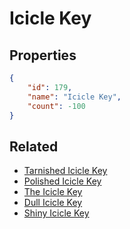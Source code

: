 # Icicle Key

<no description available>

## Properties

```json
{
    "id": 179,
    "name": "Icicle Key",
    "count": -100
}
```

## Related

- [Tarnished Icicle Key](../items/4894-tarnished-icicle-key.md)
- [Polished Icicle Key](../items/4902-polished-icicle-key.md)
- [The Icicle Key](../items/4910-the-icicle-key.md)
- [Dull Icicle Key](../items/5069-dull-icicle-key.md)
- [Shiny Icicle Key](../items/5077-shiny-icicle-key.md)


